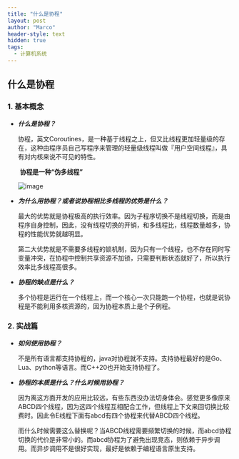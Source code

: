 ```yaml
---
title: "什么是协程"
layout: post
author: "Marco"
header-style: text
hidden: true
tags:
  - 计算机系统
---
```


## 什么是协程

### 1. 基本概念

- ***什么是协程？***

  ​	协程，英文Coroutines，是一种基于线程之上，但又比线程更加轻量级的存在，这种由程序员自己写程序来管理的轻量级线程叫做『用户空间线程』，具有对内核来说不可见的特性。

  ​	**协程是一种“伪多线程”**

  ![image](https://s2.loli.net/2022/04/05/OqfxTIDrubUXA1n.jpg)

- ***为什么用协程？或者说协程相比多线程的优势是什么？***

  ​	最大的优势就是协程极高的执行效率。因为子程序切换不是线程切换，而是由程序自身控制，因此，没有线程切换的开销，和多线程比，线程数量越多，协程的性能优势就越明显。

  ​	第二大优势就是不需要多线程的锁机制，因为只有一个线程，也不存在同时写变量冲突，在协程中控制共享资源不加锁，只需要判断状态就好了，所以执行效率比多线程高很多。

- ***协程的缺点是什么？***

  ​	多个协程是运行在一个线程上，而一个核心一次只能跑一个协程，也就是说协程是不能利用多核资源的，因为协程本质上是个子例程。

### 2. 实战篇

- ***如何使用协程？***

  ​	不是所有语言都支持协程的，java对协程就不支持。支持协程最好的是Go、Lua、python等语言。而C++20也开始支持协程了。

- ***协程的本质是什么？什么时候用协程？***

  ​	因为离这方面开发的应用比较远，有些东西没办法切身体会。感觉更多像原来ABCD四个线程，因为这四个线程互相配合工作，但线程上下文来回切换比较费时。因此令E线程下面有abcd有四个协程来代替ABCD四个线程。

  ​	而什么时候需要这么替换呢？当ABCD线程需要频繁切换的时候，而abcd协程切换的代价是非常小的。而abcd协程为了避免出现竞态，则依赖于异步调用。而异步调用不是很好实现，最好是依赖于编程语言原生支持。

  